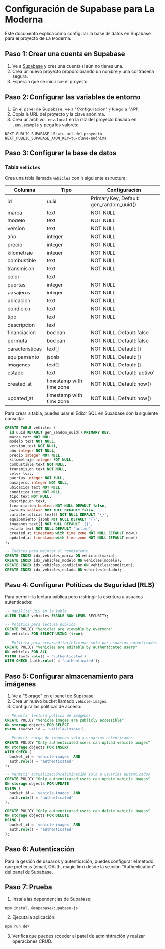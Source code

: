 # Configuración de Supabase para La Moderna

Este documento explica cómo configurar la base de datos en Supabase para el proyecto de La Moderna.

## Paso 1: Crear una cuenta en Supabase

1. Ve a [Supabase](https://supabase.com/) y crea una cuenta si aún no tienes una.
2. Crea un nuevo proyecto proporcionando un nombre y una contraseña segura.
3. Espera a que se inicialice el proyecto.

## Paso 2: Configurar las variables de entorno

1. En el panel de Supabase, ve a "Configuración" y luego a "API".
2. Copia la URL del proyecto y la clave anónima.
3. Crea un archivo `.env.local` en la raíz del proyecto basado en `.env.example` y pega los valores:

```
NEXT_PUBLIC_SUPABASE_URL=tu-url-del-proyecto
NEXT_PUBLIC_SUPABASE_ANON_KEY=tu-clave-anónima
```

## Paso 3: Configurar la base de datos

### Tabla `vehicles`

Crea una tabla llamada `vehicles` con la siguiente estructura:

| Columna         | Tipo             | Configuración            |
|-----------------|------------------|--------------------------|
| id              | uuid             | Primary Key, Default: gen_random_uuid() |
| marca           | text             | NOT NULL                 |
| modelo          | text             | NOT NULL                 |
| version         | text             | NOT NULL                 |
| año             | integer          | NOT NULL                 |
| precio          | integer          | NOT NULL                 |
| kilometraje     | integer          | NOT NULL                 |
| combustible     | text             | NOT NULL                 |
| transmision     | text             | NOT NULL                 |
| color           | text             |                          |
| puertas         | integer          | NOT NULL                 |
| pasajeros       | integer          | NOT NULL                 |
| ubicacion       | text             | NOT NULL                 |
| condicion       | text             | NOT NULL                 |
| tipo            | text             | NOT NULL                 |
| descripcion     | text             |                          |
| financiacion    | boolean          | NOT NULL, Default: false |
| permuta         | boolean          | NOT NULL, Default: false |
| caracteristicas | text[]           | NOT NULL, Default: {}    |
| equipamiento    | jsonb            | NOT NULL, Default: {}    |
| imagenes        | text[]           | NOT NULL, Default: {}    |
| estado          | text             | NOT NULL, Default: 'activo' |
| created_at      | timestamp with time zone | NOT NULL, Default: now() |
| updated_at      | timestamp with time zone | NOT NULL, Default: now() |

Para crear la tabla, puedes usar el Editor SQL en Supabase con la siguiente consulta:

```sql
CREATE TABLE vehicles (
  id uuid DEFAULT gen_random_uuid() PRIMARY KEY,
  marca text NOT NULL,
  modelo text NOT NULL,
  version text NOT NULL,
  año integer NOT NULL,
  precio integer NOT NULL,
  kilometraje integer NOT NULL,
  combustible text NOT NULL,
  transmision text NOT NULL,
  color text,
  puertas integer NOT NULL,
  pasajeros integer NOT NULL,
  ubicacion text NOT NULL,
  condicion text NOT NULL,
  tipo text NOT NULL,
  descripcion text,
  financiacion boolean NOT NULL DEFAULT false,
  permuta boolean NOT NULL DEFAULT false,
  caracteristicas text[] NOT NULL DEFAULT '{}',
  equipamiento jsonb NOT NULL DEFAULT '{}',
  imagenes text[] NOT NULL DEFAULT '{}',
  estado text NOT NULL DEFAULT 'activo',
  created_at timestamp with time zone NOT NULL DEFAULT now(),
  updated_at timestamp with time zone NOT NULL DEFAULT now()
);

-- Índices para mejorar el rendimiento
CREATE INDEX idx_vehicles_marca ON vehicles(marca);
CREATE INDEX idx_vehicles_modelo ON vehicles(modelo);
CREATE INDEX idx_vehicles_condicion ON vehicles(condicion);
CREATE INDEX idx_vehicles_estado ON vehicles(estado);
```

## Paso 4: Configurar Políticas de Seguridad (RLS)

Para permitir la lectura pública pero restringir la escritura a usuarios autenticados:

```sql
-- Habilitar RLS en la tabla
ALTER TABLE vehicles ENABLE ROW LEVEL SECURITY;

-- Política para lectura pública
CREATE POLICY "Vehicles are viewable by everyone" 
ON vehicles FOR SELECT USING (true);

-- Política para crear/editar/eliminar solo por usuarios autenticados
CREATE POLICY "Vehicles are editable by authenticated users" 
ON vehicles FOR ALL 
USING (auth.role() = 'authenticated')
WITH CHECK (auth.role() = 'authenticated');
```

## Paso 5: Configurar almacenamiento para imágenes

1. Ve a "Storage" en el panel de Supabase.
2. Crea un nuevo bucket llamado `vehicle-images`.
3. Configura las políticas de acceso:

```sql
-- Permitir lectura pública de imágenes
CREATE POLICY "Vehicle images are publicly accessible"
ON storage.objects FOR SELECT
USING (bucket_id = 'vehicle-images');

-- Permitir carga de imágenes solo a usuarios autenticados
CREATE POLICY "Only authenticated users can upload vehicle images"
ON storage.objects FOR INSERT
WITH CHECK (
  bucket_id = 'vehicle-images' AND
  auth.role() = 'authenticated'
);

-- Permitir actualización/eliminación solo a usuarios autenticados
CREATE POLICY "Only authenticated users can update vehicle images"
ON storage.objects FOR UPDATE
USING (
  bucket_id = 'vehicle-images' AND
  auth.role() = 'authenticated'
);

CREATE POLICY "Only authenticated users can delete vehicle images"
ON storage.objects FOR DELETE
USING (
  bucket_id = 'vehicle-images' AND
  auth.role() = 'authenticated'
);
```

## Paso 6: Autenticación

Para la gestión de usuarios y autenticación, puedes configurar el método que prefieras (email, OAuth, magic link) desde la sección "Authentication" del panel de Supabase.

## Paso 7: Prueba

1. Instala las dependencias de Supabase:

```bash
npm install @supabase/supabase-js
```

2. Ejecuta la aplicación:

```bash
npm run dev
```

3. Verifica que puedes acceder al panel de administración y realizar operaciones CRUD. 